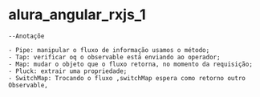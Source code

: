 # alura_angular_rxjs_1

    --Anotaçõe 

    - Pipe: manipular o fluxo de informação usamos o método;
    - Tap: verificar oq o observable está enviando ao operador;
    - Map: mudar o objeto que o fluxo retorna, no momento da requisição;
    - Pluck: extrair uma propriedade;
    - SwitchMap: Trocando o fluxo ,switchMap espera como retorno outro Observable, 
